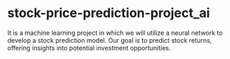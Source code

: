 # stock-price-prediction-project_ai
It is a machine learning project in which we will utilize a neural network to develop a stock prediction model. Our goal is to predict stock returns, offering insights into potential investment opportunities.
